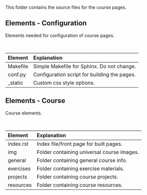 This folder contains the source files for the course pages.
&nbsp;

Elements - Configuration
------------------------
Elements needed for configuration of course pages. 

&nbsp;

| Element   | Explanation                                  |
|:----------|:---------------------------------------------|
| Makefile  | Simple Makefile for Sphinx. Do not change.   |
| conf.py   | Configuration script for building the pages. |
| _static   | Custom css style options.                    |

Elements - Course
-----------------
Course elements. 

&nbsp;

| Element   | Explanation                                  |
|:----------|:---------------------------------------------|
| index.rst | Index file/front page for built pages.       |
| img       | Folder containing universal course images.   |
| general   | Folder containing general course info.       |
| exercises | Folder containing exercise materials.        |
| projects  | Folder containing course projects.           |
| resources | Folder containing course resources.          |
